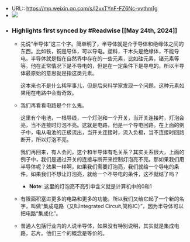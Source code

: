 - URL:: https://mp.weixin.qq.com/s/l2vxTYnF-FZ6Nc-vvthm1g
- ![](https://readwise-assets.s3.amazonaws.com/static/images/article1.be68295a7e40.png)
- ### Highlights first synced by #Readwise [[May 24th, 2024]]
    - 先说“半导体”这三个字。简单明了，半导体就是介于导体和绝缘体之间的东西。比如铁，铜是导体，可以导电。塑料，干木头是绝缘体，不能导电。半导体就是指在自然界中存在的一些元素，比如硅元素，锗元素等等。他在正常情况下是不导电的，但是在一定条件下是导电的。所以半导体最原始的意思就是指这类元素。
      
      这本来也不是什么稀罕事儿，但是后来科学家发现一个问题。这种元素如果用在电路中会有奇效。
    - 我们再看看电路是个什么鬼。
      
      这里有个电池，一根导线，一个灯泡和一个开关，当开关连接时，灯泡会亮，当不连接时灯泡不亮。这就是电路，他是一个导电回路。在上面的例子中，电从电池的正极流出，当开关连接时，流入负极，当不连接时回路断开，所以灯泡不亮。
      
      我们再回来，有人会问，这个和半导体有毛关系？其实关系很大，上面的例子中，我们是通过开关的连接与断开来控制灯泡亮不亮。那如果我们用半导体呢？效果一样啊，如果我们需要灯泡亮，我们就给一个导电的条件。如果我们不想让灯泡亮，就给一个不导电的条件，这不就结了吗？
        - **Note**: 这里的灯泡亮不亮引申含义就是计算机中的0和1
    - 有限面积塞进更多的电路和更多的功能。所以我们又给它起了一个新的名字，叫做“集成电路（又叫Integrated Circuit,简称IC）”，因为半导体可以把电路“集成化”。
    - 普通人包括行业内的人说半导体，如果没有特别说明，其实就是集成电路，芯片。他们三个的概念是等价的。
